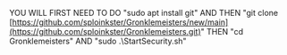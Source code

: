 YOU WILL FIRST NEED TO DO "sudo apt install git" AND THEN "git clone [https://github.com/sploinkster/Gronklemeisters/new/main](https://github.com/sploinkster/Gronklemeisters.git)" THEN "cd Gronklemeisters" AND "sudo .\StartSecurity.sh"
